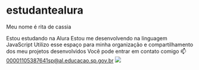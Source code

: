 # estudantealura
Meu nome é rita de cassia

Estou estudando na Alura
Estou me desenvolvendo na linguagem JavaScript
Utilizo esse espaço para minha organização e compartilhamento dos meu projetos desenvolvidos
Você pode entrar em contato comigo 📫
00001105387641sp@al.educacao.sp.gov.br
![](link)
